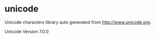 unicode
=======

Unicode characters library auto generated from http://www.unicode.org.

Unicode Version 7.0.0
